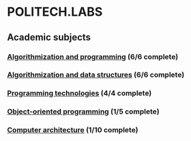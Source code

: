 # POLITECH.LABS
## Academic subjects
### [Algorithmization and programming](https://github.com/urlagushka/POLITECH.LABS/tree/main/aip#algorithmization-and-programming) (6/6 complete)
### [Algorithmization and data structures](https://github.com/urlagushka/POLITECH.LABS/tree/main/aisd#algorithmization-and-data-structures) (6/6 complete)
### [Programming technologies](https://github.com/urlagushka/POLITECH.LABS/tree/main/tp#programming-technologies) (4/4 complete)
### [Object-oriented programming]() (1/5 complete)
### [Сomputer architecture]() (1/10 complete)
